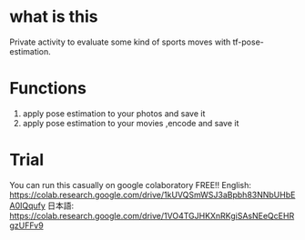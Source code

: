 # what is this
Private activity to evaluate some kind of sports moves with tf-pose-estimation.

# Functions

1. apply pose estimation to your photos and save it
2. apply pose estimation to your movies ,encode and save it

# Trial
You can run this casually on google colaboratory FREE!!
English: https://colab.research.google.com/drive/1kUVQSmWSJ3aBpbh83NNbUHbEA0IQqufy
日本語: https://colab.research.google.com/drive/1VO4TGJHKXnRKgiSAsNEeQcEHRgzUFFv9
